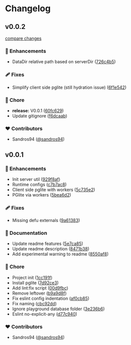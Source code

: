 # Changelog


## v0.0.2

[compare changes](https://github.com/sandros94/nuxt-pglite/compare/v0.0.1...v0.0.2)

### 🚀 Enhancements

- DataDir relative path based on serverDir ([726c4b5](https://github.com/sandros94/nuxt-pglite/commit/726c4b5))

### 🩹 Fixes

- Simplify client side pglite (still hydration issue) ([6f1e542](https://github.com/sandros94/nuxt-pglite/commit/6f1e542))

### 🏡 Chore

- **release:** V0.0.1 ([60fc629](https://github.com/sandros94/nuxt-pglite/commit/60fc629))
- Update gitignore ([f6dcaab](https://github.com/sandros94/nuxt-pglite/commit/f6dcaab))

### ❤️ Contributors

- Sandros94 ([@sandros94](http://github.com/sandros94))

## v0.0.1


### 🚀 Enhancements

- Init server util ([929f8af](https://github.com/sandros94/nuxt-pglite/commit/929f8af))
- Runtime configs ([c7b7ac8](https://github.com/sandros94/nuxt-pglite/commit/c7b7ac8))
- Client side pglite with workers ([5c735e2](https://github.com/sandros94/nuxt-pglite/commit/5c735e2))
- PGlite via workers ([5bea6d2](https://github.com/sandros94/nuxt-pglite/commit/5bea6d2))

### 🩹 Fixes

- Missing defu externals ([9a61383](https://github.com/sandros94/nuxt-pglite/commit/9a61383))

### 📖 Documentation

- Update readme features ([5e7ca85](https://github.com/sandros94/nuxt-pglite/commit/5e7ca85))
- Update readme description ([8471b38](https://github.com/sandros94/nuxt-pglite/commit/8471b38))
- Add experimental warning to readme ([8550af8](https://github.com/sandros94/nuxt-pglite/commit/8550af8))

### 🏡 Chore

- Project init ([1cc191f](https://github.com/sandros94/nuxt-pglite/commit/1cc191f))
- Install pglite ([7d92ce3](https://github.com/sandros94/nuxt-pglite/commit/7d92ce3))
- Add lint:fix script ([00d9fbc](https://github.com/sandros94/nuxt-pglite/commit/00d9fbc))
- Remove leftover ([b9a9d8f](https://github.com/sandros94/nuxt-pglite/commit/b9a9d8f))
- Fix eslint config indentation ([af0cb85](https://github.com/sandros94/nuxt-pglite/commit/af0cb85))
- Fix naming ([cbc92dd](https://github.com/sandros94/nuxt-pglite/commit/cbc92dd))
- Ignore playground database folder ([3e236b6](https://github.com/sandros94/nuxt-pglite/commit/3e236b6))
- Eslint no-explicit-any ([d77c940](https://github.com/sandros94/nuxt-pglite/commit/d77c940))

### ❤️ Contributors

- Sandros94 ([@sandros94](http://github.com/sandros94))

